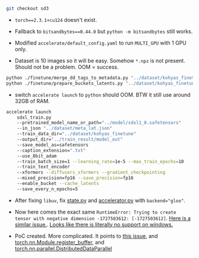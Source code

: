 ```sh
git checkout sd3
```

- `torch==2.3.1+cu124` doesn't exist.

- Fallback to `bitsandbytes==0.44.0` but `python -m bitsandbytes` still works.

- Modified `accelerate/default_config.yaml` to run `MULTI_GPU` with 1 GPU only.

- Dataset is 10 images so it will be easy. Somehow `*.npz` is not present. Should not be a problem. OOM = success.

```sh
python ./finetune/merge_dd_tags_to_metadata.py "../dataset/kohyas_finetune" "../dataset/meta_cap_dd.json"
python ./finetune/prepare_buckets_latents.py "../dataset/kohyas_finetune" "../dataset/meta_cap_dd.json" "../dataset/meta_lat.json" "../model/215c.safetensors" --batch_size 1 --max_resolution 1024,1024 --mixed_precision fp16
```

- switch `accelerate launch` to `python` should OOM. BTW it still use around 32GB of RAM.

```sh
accelerate launch
    sdxl_train.py                                                                                                               
    --pretrained_model_name_or_path="../model/sdxl1_0.safetensors"      
    --in_json "../dataset/meta_lat.json"                                                                                 
    --train_data_dir="../dataset/kohyas_finetune"                                                                        
    --output_dir="../train_result/model_out"                                                                                    
    --save_model_as=safetensors                                                                                                 
    --caption_extension=".txt"                                                                                                  
    --use_8bit_adam                                                                                                             
    --train_batch_size=1 --learning_rate=1e-5 --max_train_epochs=10                                                             
    --train_text_encoder                                                                                                        
    --xformers --diffusers_xformers --gradient_checkpointing                                                                    
    --mixed_precision=fp16 --save_precision=fp16                                                                    
    --enable_bucket --cache_latents                                                                                             
    --save_every_n_epochs=5  
```

- After fixing `libuv`, fix [state.py](https://github.com/huggingface/accelerate/blob/main/src/accelerate/state.py#L737) and [accelerator.py](https://github.com/huggingface/accelerate/blob/main/src/accelerate/accelerator.py#L432) with `backend="gloo"`.

- Now here comes the exact same `RuntimeError: Trying to create tensor with negative dimension -1727503612: [-1727503612]`. [Here is a similar issue.](https://github.com/InternLM/InternLM-XComposer/issues/352). [Looks like there is literally no support on windows.](https://github.com/huggingface/accelerate/issues/3026)

- PoC created. More complicated. It points to [this issue](https://github.com/pytorch/pytorch/issues/68407), and [torch.nn.Module.register_buffer](https://pytorch.org/docs/stable/generated/torch.nn.Module.html#torch.nn.Module.register_buffer), and [torch.nn.parallel.DistributedDataParallel](https://pytorch.org/docs/stable/notes/ddp.html)